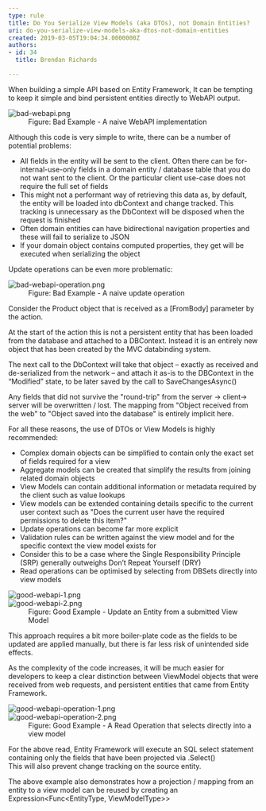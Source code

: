 ```yaml
---
type: rule
title: Do You Serialize View Models (aka DTOs), not Domain Entities?
uri: do-you-serialize-view-models-aka-dtos-not-domain-entities
created: 2019-03-05T19:04:34.0000000Z
authors:
- id: 34
  title: Brendan Richards

---
```




<span class='intro'> <p class="ssw15-rteElement-P">When building a simple API based on Entity Framework, It can be tempting to keep it simple and bind persistent entities directly to WebAPI output.<br></p> </span>

<dl class="badImage"><dt>​<img src="bad-webapi.png" alt="bad-webapi.png" /></dt><dd>Figure&#58; Bad Example -​ A naive&#160;WebAPI implementation</dd></dl><p>Although this code is very simple to write, there can be a number of potential problems&#58;<br></p><ul><li>All fields in the entity will be sent to the client. Often there can be for-internal-use-only fields in a domain entity / database table that you do not want sent to the client. Or the particular client use-case does not require the full set of fields<br></li><li>This might not a performant way of retrieving this data as, by default, the entity will be loaded into dbContext and change tracked. This tracking is unnecessary as the DbContext will be disposed when the request is finished<br></li><li>Often domain entities can have bidirectional navigation properties and these will fail to serialize to JSON<br></li><li>If your domain object contains computed properties, they get will be executed when serializing the object<br></li></ul><p>Update operations can be even more problematic&#58;</p><dl class="badImage"><dt> 
      <img src="bad-webapi-operation.png" alt="bad-webapi-operation.png" /> 
   </dt><dd>Figure&#58; Bad Example - A naive&#160;update operation</dd></dl><p>Consider the Product object that is received as a [FromBody] parameter by the action.</p><p class="ssw15-rteElement-P">At the start of the action this is not a persistent entity that has been loaded from the database and attached to a DBContext. Instead it is an entirely new object that has been created by the MVC databinding system.</p><div><p class="ssw15-rteElement-P">​The next call to the DbContext will take that object – exactly as received and de-serialized from the network – and attach it as-is to the DBContext in the “Modified” state, to be later saved by the call to SaveChangesAsync()<br></p><p>Any fields that did not survive the &quot;round-trip&quot; from the server -&gt; client-&gt; server will be overwritten / lost. The mapping from &quot;Object received from the web&quot; to &quot;Object saved&#160;into&#160;the database&quot; is entirely implicit here.</p><p>For all these reasons, the use of DTOs or View Models is highly recommended&#58;<br></p><p></p><ul><li>Complex domain objects can be simplified to contain only the exact set of fields required for a view<br></li><li>Aggregate models can be created that simplify the results from joining related domain objects<br></li><li>View Models can contain additional information or&#160;metadata&#160;required by the client such as value lookups<br></li><li>View&#160;models&#160;can be extended&#160;containing&#160;details specific to the current user context such as &quot;Does the current user have the required permissions to delete this item?&quot;<br></li><li>Update operations can become far more explicit<br></li><li>Validation rules can be written against the view model and for the specific context the view model exists for<br></li><li>Consider this to be a case where the Single Responsibility Principle (SRP) generally outweighs Don’t Repeat Yourself (DRY)<br></li><li>Read operations can be optimised by selecting from DBSets directly into view models<br></li></ul><dl class="goodImage"><dt>
         <img src="good-webapi-1.png" alt="good-webapi-1.png" /> 
      </dt><dt>
         <img src="good-webapi-2.png" alt="good-webapi-2.png" /> 
      </dt><dd>Figure&#58; Good Example - Update an Entity from a submitted View Model</dd></dl><p>This approach requires a bit more boiler-plate code as the fields to be updated are applied manually, but there is far less risk of unintended side effects.</p>As the complexity of the code increases, it will be much easier for developers to keep a clear distinction between ViewModel objects that were received from web requests, and persistent entities that came from Entity Framework.
   <dl class="goodImage"><dt> 
         <img src="good-webapi-operation-1.png" alt="good-webapi-operation-1.png" />​ 
      </dt><dt> 
         <img src="good-webapi-operation-2.png" alt="good-webapi-operation-2.png" /> 
      </dt><dd>Figure&#58; Good Example - A Read Operation that selects directly into a view model</dd></dl><p>For the above read, Entity Framework will execute an SQL select statement containing only the fields that have been projected via .Select() &#160;<br>This will also prevent change tracking on the source entity.</p><p>The above example also demonstrates how a projection / mapping from an entity to a view model can be reused by creating an Expression&lt;Func&lt;EntityType, ViewModelType&gt;&gt;<br><br></p></div>


